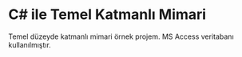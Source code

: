# C# ile Temel Katmanlı Mimari

Temel düzeyde katmanlı mimari örnek projem. MS Access veritabanı kullanılmıştır.
